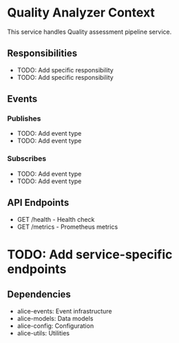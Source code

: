 # Quality Analyzer Context

This service handles Quality assessment pipeline service.

## Responsibilities
- TODO: Add specific responsibility
- TODO: Add specific responsibility

## Events
### Publishes
- TODO: Add event type
- TODO: Add event type

### Subscribes
- TODO: Add event type
- TODO: Add event type

## API Endpoints
- GET /health - Health check
- GET /metrics - Prometheus metrics
# TODO: Add service-specific endpoints

## Dependencies
- alice-events: Event infrastructure
- alice-models: Data models
- alice-config: Configuration
- alice-utils: Utilities